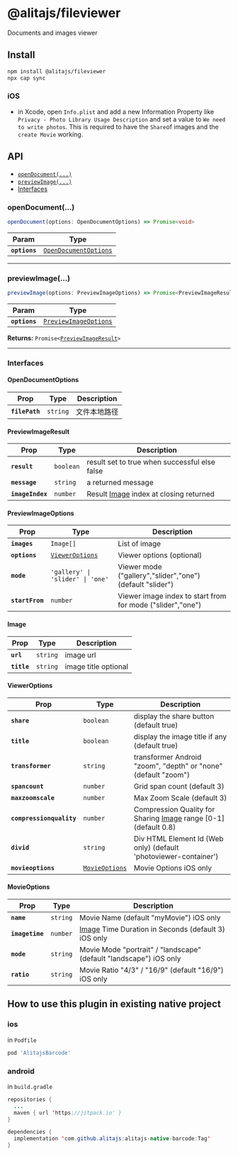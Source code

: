 # @alitajs/fileviewer

Documents and images viewer

## Install

```bash
npm install @alitajs/fileviewer
npx cap sync
```

### iOS

- in Xcode, open `Info.plist` and add a new Information Property like `Privacy - Photo Library Usage Description` and set a value to `We need to write photos`. This is required to have the `Share`of images and the `create Movie` working.

## API

<docgen-index>

- [`openDocument(...)`](#opendocument)
- [`previewImage(...)`](#previewimage)
- [Interfaces](#interfaces)

</docgen-index>

<docgen-api>
<!--Update the source file JSDoc comments and rerun docgen to update the docs below-->

### openDocument(...)

```typescript
openDocument(options: OpenDocumentOptions) => Promise<void>
```

| Param         | Type                                                                |
| ------------- | ------------------------------------------------------------------- |
| **`options`** | <code><a href="#opendocumentoptions">OpenDocumentOptions</a></code> |

---

### previewImage(...)

```typescript
previewImage(options: PreviewImageOptions) => Promise<PreviewImageResult>
```

| Param         | Type                                                                |
| ------------- | ------------------------------------------------------------------- |
| **`options`** | <code><a href="#previewimageoptions">PreviewImageOptions</a></code> |

**Returns:** <code>Promise&lt;<a href="#previewimageresult">PreviewImageResult</a>&gt;</code>

---

### Interfaces

#### OpenDocumentOptions

| Prop           | Type                | Description  |
| -------------- | ------------------- | ------------ |
| **`filePath`** | <code>string</code> | 文件本地路径 |

#### PreviewImageResult

| Prop             | Type                 | Description                                                 |
| ---------------- | -------------------- | ----------------------------------------------------------- |
| **`result`**     | <code>boolean</code> | result set to true when successful else false               |
| **`message`**    | <code>string</code>  | a returned message                                          |
| **`imageIndex`** | <code>number</code>  | Result <a href="#image">Image</a> index at closing returned |

#### PreviewImageOptions

| Prop            | Type                                                    | Description                                                |
| --------------- | ------------------------------------------------------- | ---------------------------------------------------------- |
| **`images`**    | <code>Image[]</code>                                    | List of image                                              |
| **`options`**   | <code><a href="#vieweroptions">ViewerOptions</a></code> | Viewer options (optional)                                  |
| **`mode`**      | <code>'gallery' \| 'slider' \| 'one'</code>             | Viewer mode ("gallery","slider","one") (default "slider")  |
| **`startFrom`** | <code>number</code>                                     | Viewer image index to start from for mode ("slider","one") |

#### Image

| Prop        | Type                | Description          |
| ----------- | ------------------- | -------------------- |
| **`url`**   | <code>string</code> | image url            |
| **`title`** | <code>string</code> | image title optional |

#### ViewerOptions

| Prop                     | Type                                                  | Description                                                                          |
| ------------------------ | ----------------------------------------------------- | ------------------------------------------------------------------------------------ |
| **`share`**              | <code>boolean</code>                                  | display the share button (default true)                                              |
| **`title`**              | <code>boolean</code>                                  | display the image title if any (default true)                                        |
| **`transformer`**        | <code>string</code>                                   | transformer Android "zoom", "depth" or "none" (default "zoom")                       |
| **`spancount`**          | <code>number</code>                                   | Grid span count (default 3)                                                          |
| **`maxzoomscale`**       | <code>number</code>                                   | Max Zoom Scale (default 3)                                                           |
| **`compressionquality`** | <code>number</code>                                   | Compression Quality for Sharing <a href="#image">Image</a> range [0-1] (default 0.8) |
| **`divid`**              | <code>string</code>                                   | Div HTML Element Id (Web only) (default 'photoviewer-container')                     |
| **`movieoptions`**       | <code><a href="#movieoptions">MovieOptions</a></code> | Movie Options iOS only                                                               |

#### MovieOptions

| Prop            | Type                | Description                                                              |
| --------------- | ------------------- | ------------------------------------------------------------------------ |
| **`name`**      | <code>string</code> | Movie Name (default "myMovie") iOS only                                  |
| **`imagetime`** | <code>number</code> | <a href="#image">Image</a> Time Duration in Seconds (default 3) iOS only |
| **`mode`**      | <code>string</code> | Movie Mode "portrait" / "landscape" (default "landscape") iOS only       |
| **`ratio`**     | <code>string</code> | Movie Ratio "4/3" / "16/9" (default "16/9") iOS only                     |

</docgen-api>

## How to use this plugin in existing native project

### ios

in `Podfile`

```ruby
pod 'AlitajsBarcode'
```

### android

in `build.gradle`

```java
repositories {
  ...
  maven { url 'https://jitpack.io' }
}

dependencies {
  implementation 'com.github.alitajs:alitajs-native-barcode:Tag'
}
```
